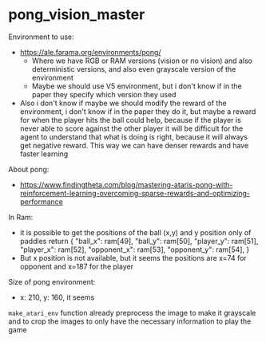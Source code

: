 # pong_vision_master


Environment to use:
- https://ale.farama.org/environments/pong/
  - Where we have RGB or RAM versions (vision or no vision) and also deterministic versions, and also even grayscale version of the environment
  - Maybe we should use V5 environment, but i don't know if in the paper they specify which version they used
- Also i don't know if maybe we should modify the reward of the environment, i don't know if in the paper they do it, but maybe a reward for when the player hits the ball could help, because if the player is never able to score against the other player it will be difficult for the agent to understand that what is doing is right, because it will always get negative reward. This way we can have denser rewards and have faster learning

About pong:
- https://www.findingtheta.com/blog/mastering-ataris-pong-with-reinforcement-learning-overcoming-sparse-rewards-and-optimizing-performance

In Ram:
- it is possible to get the positions of the ball (x,y) and y position only of paddles return {
            "ball_x": ram[49],
            "ball_y": ram[50],
            "player_y": ram[51],
            "player_x": ram[52],
            "opponent_x": ram[53],
            "opponent_y": ram[54],
        }
- But x position is not available, but it seems the positions are x=74 for opponent and x=187 for the player


Size of pong environment:
- x: 210, y: 160, it seems

`make_atari_env` function already preprocess the image to make it grayscale and to crop the images to only have the necessary information to play the game